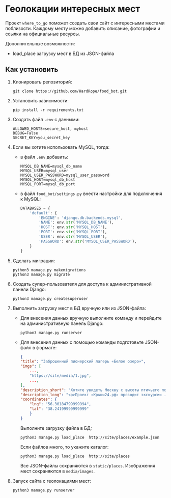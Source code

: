 # Геолокации интересных мест
 
Проект `where_to_go` поможет создать свои сайт с интересными местами поблизости.
Каждому месту можно добавить описание, фотографии и ссылки на официальные ресурсы.

Дополнительные возможности:
- load_place загрузку мест в БД  из JSON-файла

## Как установить

1. Клонировать репозиторий:

    ```shell
    git clone https://github.com/HardRope/food_bot.git
    ```

2. Установить зависимости:

    ```shell
    pip install -r requirements.txt
    ```

3. Создать файл `.env` с данными:

    ```dotenv
    ALLOWED_HOSTS=secure_host, myhost
    DEBUG=False
    SECRET_KEY=you_secret_key
    ```

4. Если вы хотите использовать MySQL, тогда:

   - в файл `.env` добавить: 

      ```dotenv
      MYSQL_DB_NAME=mysql_db_name
      MYSQL_USER=mysql_user
      MYSQL_USER_PASSWORD=mysql_user_password
      MYSQL_HOST=mysql_db_host
      MYSQL_PORT=mysql_db_port
      ```

   - в файл `food_bot/settings.py` внести настройки для подключения к MySQL:

       ```python
       DATABASES = {
           'default': {
               'ENGINE': 'django.db.backends.mysql',
               'NAME': env.str('MYSQL_DB_NAME'),
               'HOST': env.str('MYSQL_HOST'),
               'PORT': env.str('MYSQL_PORT'),
               'USER': env.str('MYSQL_USER'),
               'PASSWORD': env.str('MYSQL_USER_PASSWORD'),
           }
       }
       ```

5. Сделать миграции:

    ```shell
    python3 manage.py makemigrations
    python3 manage.py migrate
    ```

6. Создать супер-пользователя для доступа к административной панели Django:

    ```shell
    python3 manage.py createsuperuser
    ```

7. Выполнить загрузку мест в БД вручную или  из JSON-файла:
   - Для внесения данных вручную выполните команду и перейдите на административную панель Django: 
       ```shell
       python3 manage.py runserver
       ```
   - Для внесения данных с помощью команды подготовьте JSON-файл в формате:
       ```json
       {
       "title": "Заброшенный пионерский лагерь «Белое озеро»",
       "imgs": [
           ...,
           "https://site/media/1.jpg",
           ...,
       ],
       "description_short": "Хотите увидеть Москву с высоты птичьего полёта?",
       "description_long": "<p>Проект «Крыши24.рф» проводит экскурсии ...</p>",
       "coordinates": {
           "lng": "56.30184799999994",
           "lat": "38.24199999999999"
           }
       }
       ```
       Выполните загрузку файла в БД:
       ```shell 
       python3 manage.py load_place  http://site/places/example.json
       ```
   
       Если файлов много, то укажите каталог:
       ```shell 
       python3 manage.py load_place  http://site/places
       ```
   
       Все JSON-файлы сохраняются в `static/places`.
       Изображения мест сохраняются в `media/images`.
   
8. Запуск сайта с геолокациями мест:
    
    ```shell
    python3 manage.py runserver
    ```